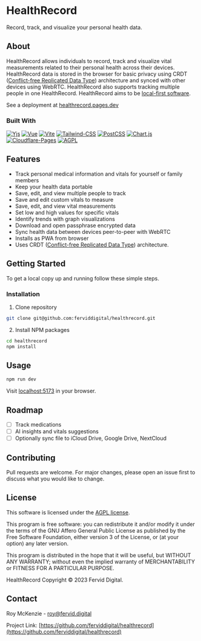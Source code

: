 # HealthRecord
Record, track, and visualize your personal health data.

## About
HealthRecord allows individuals to record, track and visualize vital measurements related to their personal health across their devices. HealthRecord data is stored in the browser for basic privacy using CRDT ([Conflict-free Replicated Data Type](https://crdt.tech/)) architecture and synced with other devices using WebRTC. HealthRecord also supports tracking multiple people in one HealthRecord. HealthRecord aims to be [local-first software](https://www.inkandswitch.com/local-first/).

See a deployment at [healthrecord.pages.dev](https://healthrecord.pages.dev/)

### Built With
[![Yjs][Yjs]][Yjs-url] [![Vue][Vue.js]][Vue-url] [![Vite][Vite]][Vite-url] [![Tailwind-CSS][Tailwind-CSS]][Tailwind-CSS-url] [![PostCSS][PostCSS]][PostCSS-url] [![Chart.js][Chart.js]][Chartjs-url] [![Cloudflare-Pages][Cloudflare-Pages]][Cloudflare-Pages-url] [![AGPL][AGPL]][AGPL-url]


## Features
* Track personal medical information and vitals for yourself or family members
* Keep your health data portable
* Save, edit, and view multiple people to track
* Save and edit custom vitals to measure
* Save, edit, and view vital measurements
* Set low and high values for specific vitals
* Identify trends with graph visualizations
* Download and open passphrase encrypted data
* Sync health data between devices peer-to-peer with WebRTC
* Installs as PWA from browser
* Uses CRDT ([Conflict-free Replicated Data Type](https://crdt.tech/)) architecture.

## Getting Started
To get a local copy up and running follow these simple steps.

### Installation

1. Clone repository
```sh
git clone git@github.com:ferviddigital/healthrecord.git
```

2. Install NPM packages
```sh
cd healthrecord
npm install
```

## Usage
```sh
npm run dev
```

Visit [localhost:5173](http://localhost:5173) in your browser.

## Roadmap
- [ ] Track medications
- [ ] AI insights and vitals suggestions
- [ ] Optionally sync file to iCloud Drive, Google Drive, NextCloud

## Contributing
Pull requests are welcome. For major changes, please open an issue first to discuss what you would like to change.

## License
This software is licensed under the [AGPL license](./LICENSE).

This program is free software: you can redistribute it and/or modify it under the terms of the GNU Affero General Public License as published by the Free Software Foundation, either version 3 of the License, or (at your option) any later version.

This program is distributed in the hope that it will be useful, but WITHOUT ANY WARRANTY; without even the implied warranty of MERCHANTABILITY or FITNESS FOR A PARTICULAR PURPOSE.

HealthRecord Copyright &copy; 2023 Fervid Digital.

## Contact

Roy McKenzie - roy@fervid.digital

Project Link: [https://github.com/ferviddigital/healthrecord](https://github.com/ferviddigital/healthrecord)


<!-- Badges -->
[Vue.js]: https://img.shields.io/badge/Vue.js-35495E?style=for-the-badge&logo=vuedotjs&logoColor=4FC08D
[Vue-url]: https://vuejs.org/

[Vite]: https://img.shields.io/badge/Vite-B73BFE?style=for-the-badge&logo=vite&logoColor=FFD62E
[Vite-url]: https://vitejs.dev/

[Tailwind-CSS]: https://img.shields.io/badge/Tailwind_CSS-38B2AC?style=for-the-badge&logo=tailwind-css&logoColor=white
[Tailwind-CSS-url]: https://tailwindcss.com/

[Chart.js]: https://img.shields.io/badge/Chart%20js-FF6384?style=for-the-badge&logo=chartdotjs&logoColor=white
[Chartjs-url]: https://www.chartjs.org/

[PostCSS]: https://img.shields.io/badge/postcss-DD3A0A?style=for-the-badge&logo=postcss&logoColor=white
[PostCSS-url]: https://postcss.org/

[Cloudflare-Pages]: https://img.shields.io/badge/Cloudflare%20Pages-F38020?style=for-the-badge&logo=Cloudflare%20Pages&logoColor=white
[Cloudflare-Pages-url]: https://pages.cloudflare.com/

[Yjs]: https://img.shields.io/badge/Yjs-6beb84?style=for-the-badge
[Yjs-url]: https://docs.yjs.dev/

[AGPL]: https://img.shields.io/badge/license-AGPL-blue.svg?style=for-the-badge
[AGPL-url]: https://www.gnu.org/licenses/agpl-3.0.html